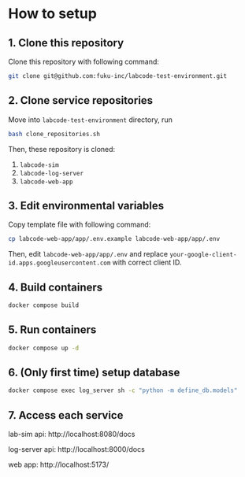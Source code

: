 # How to setup
## 1. Clone this repository

Clone this repository with following command:

```bash
git clone git@github.com:fuku-inc/labcode-test-environment.git
```

## 2. Clone service repositories

Move into `labcode-test-environment` directory, run

```bash
bash clone_repositories.sh
```

Then, these repository is cloned:

1. `labcode-sim`
2. `labcode-log-server`
3. `labcode-web-app`

## 3. Edit environmental variables

Copy template file with following command:

```bash
cp labcode-web-app/app/.env.example labcode-web-app/app/.env
```

Then, edit `labcode-web-app/app/.env` and replace `your-google-client-id.apps.googleusercontent.com` with correct client ID.

## 4. Build containers

```bash
docker compose build
```

## 5. Run containers

```bash
docker compose up -d
```

## 6. (Only first time) setup database

```bash
docker compose exec log_server sh -c "python -m define_db.models"
```

## 7. Access each service

lab-sim api: http://localhost:8080/docs

log-server api: http://localhost:8000/docs

web app: http://localhost:5173/